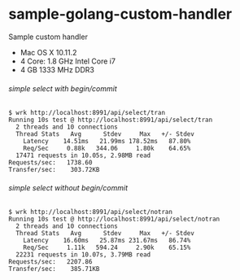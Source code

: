 # sample-golang-custom-handler
Sample custom handler



- Mac OS X 10.11.2
- 4 Core: 1.8 GHz Intel Core i7
- 4 GB 1333 MHz DDR3

###### simple select with begin/commit

```
$ wrk http://localhost:8991/api/select/tran
Running 10s test @ http://localhost:8991/api/select/tran
  2 threads and 10 connections
  Thread Stats   Avg      Stdev     Max   +/- Stdev
    Latency    14.51ms   21.99ms 178.52ms   87.80%
    Req/Sec     0.88k   344.06     1.80k    64.65%
  17471 requests in 10.05s, 2.98MB read
Requests/sec:   1738.60
Transfer/sec:    303.72KB
```


###### simple select without begin/commit
```
$ wrk http://localhost:8991/api/select/notran
Running 10s test @ http://localhost:8991/api/select/notran
  2 threads and 10 connections
  Thread Stats   Avg      Stdev     Max   +/- Stdev
    Latency    16.60ms   25.87ms 231.67ms   86.74%
    Req/Sec     1.11k   594.24     2.90k    65.15%
  22231 requests in 10.07s, 3.79MB read
Requests/sec:   2207.86
Transfer/sec:    385.71KB
```
